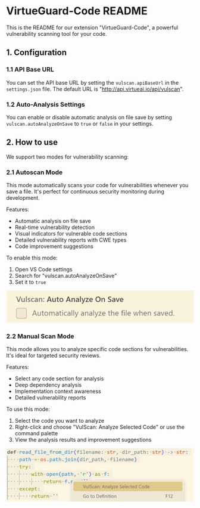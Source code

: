 # VirtueGuard-Code README

This is the README for our extension "VirtueGuard-Code", a powerful vulnerability scanning tool for your code.

## 1. Configuration

### 1.1 API Base URL

You can set the API base URL by setting the `vulscan.apiBaseUrl` in the `settings.json` file. The default URL is "http://api.virtueai.io/api/vulscan".

### 1.2 Auto-Analysis Settings

You can enable or disable automatic analysis on file save by setting `vulscan.autoAnalyzeOnSave` to `true` or `false` in your settings.

## 2. How to use

We support two modes for vulnerability scanning:

### 2.1 Autoscan Mode

This mode automatically scans your code for vulnerabilities whenever you save a file. It's perfect for continuous security monitoring during development.

Features:
- Automatic analysis on file save
- Real-time vulnerability detection
- Visual indicators for vulnerable code sections
- Detailed vulnerability reports with CWE types
- Code improvement suggestions

To enable this mode:
1. Open VS Code settings
2. Search for "vulscan.autoAnalyzeOnSave"
3. Set it to `true`

![autoscan](./assets/automode.png)

### 2.2 Manual Scan Mode

This mode allows you to analyze specific code sections for vulnerabilities. It's ideal for targeted security reviews.

Features:
- Select any code section for analysis
- Deep dependency analysis
- Implementation context awareness
- Detailed vulnerability reports

To use this mode:
1. Select the code you want to analyze
2. Right-click and choose "VulScan: Analyze Selected Code" or use the command palette
3. View the analysis results and improvement suggestions

![manualscan](./assets/manual.png)






